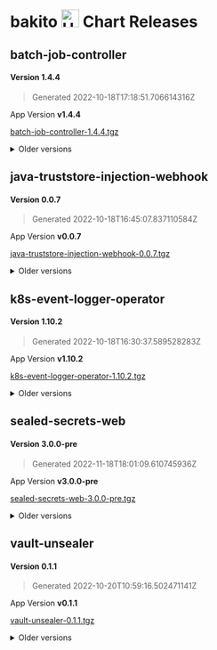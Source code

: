 # bakito <img src="https://helm.sh/img/helm.svg" alt="Helm" style="width:32px;"/> Chart Releases

## batch-job-controller

#### Version **1.4.4**

> Generated 2022-10-18T17:18:51.706614316Z

App Version **v1.4.4**

[batch-job-controller-1.4.4.tgz](https://github.com/bakito/helm-charts/releases/download/batch-job-controller-1.4.4/batch-job-controller-1.4.4.tgz)


<details>
  <summary>Older versions</summary>
  <br/><br/>
  <h4>Version <strong>1.4.3</strong></h4>

  <blockquote><p>Generated 2022-07-07T11:32:41.376363512Z</p></blockquote>

  <p>App Version <strong>v1.4.3</strong></p>
  <a href="https://github.com/bakito/helm-charts/releases/download/batch-job-controller-1.4.3/batch-job-controller-1.4.3.tgz">batch-job-controller-1.4.3.tgz</a>


  <br/><br/>
  <h4>Version <strong>1.4.2</strong></h4>

  <blockquote><p>Generated 2022-07-06T21:02:54.495782593Z</p></blockquote>

  <p>App Version <strong>v1.4.2</strong></p>
  <a href="https://github.com/bakito/helm-charts/releases/download/batch-job-controller-1.4.2/batch-job-controller-1.4.2.tgz">batch-job-controller-1.4.2.tgz</a>


  <br/><br/>
  <h4>Version <strong>1.4.1</strong></h4>

  <blockquote><p>Generated 2022-07-06T07:00:45.618623641Z</p></blockquote>

  <p>App Version <strong>v1.4.1</strong></p>
  <a href="https://github.com/bakito/helm-charts/releases/download/batch-job-controller-1.4.1/batch-job-controller-1.4.1.tgz">batch-job-controller-1.4.1.tgz</a>


  <br/><br/>
  <h4>Version <strong>1.4.0</strong></h4>

  <blockquote><p>Generated 2022-07-05T20:53:31.309596588Z</p></blockquote>

  <p>App Version <strong>v1.4.0</strong></p>
  <a href="https://github.com/bakito/helm-charts/releases/download/batch-job-controller-1.4.0/batch-job-controller-1.4.0.tgz">batch-job-controller-1.4.0.tgz</a>


  <br/><br/>
  <h4>Version <strong>1.3.0</strong></h4>

  <blockquote><p>Generated 2021-12-27T21:22:39.090378347Z</p></blockquote>

  <p>App Version <strong>v1.3.0</strong></p>
  <a href="https://github.com/bakito/helm-charts/releases/download/batch-job-controller-1.3.0/batch-job-controller-1.3.0.tgz">batch-job-controller-1.3.0.tgz</a>


  <br/><br/>
  <h4>Version <strong>1.2.4</strong></h4>

  <blockquote><p>Generated 2021-12-24T10:35:37.144675166Z</p></blockquote>

  <p>App Version <strong>v1.2.4</strong></p>
  <a href="https://github.com/bakito/helm-charts/releases/download/batch-job-controller-1.2.4/batch-job-controller-1.2.4.tgz">batch-job-controller-1.2.4.tgz</a>


  <br/><br/>
  <h4>Version <strong>1.2.3</strong></h4>

  <blockquote><p>Generated 2021-12-23T15:54:45.008016147Z</p></blockquote>

  <p>App Version <strong>v1.2.3</strong></p>
  <a href="https://github.com/bakito/helm-charts/releases/download/batch-job-controller-1.2.3/batch-job-controller-1.2.3.tgz">batch-job-controller-1.2.3.tgz</a>


  <br/><br/>
  <h4>Version <strong>1.2.2</strong></h4>

  <blockquote><p>Generated 2021-12-09T17:45:31.181095577Z</p></blockquote>

  <p>App Version <strong>v1.2.2</strong></p>
  <a href="https://github.com/bakito/helm-charts/releases/download/batch-job-controller-1.2.2/batch-job-controller-1.2.2.tgz">batch-job-controller-1.2.2.tgz</a>


  <br/><br/>
  <h4>Version <strong>1.2.1</strong></h4>

  <blockquote><p>Generated 2021-12-08T14:25:48.407917725Z</p></blockquote>

  <p>App Version <strong>v1.2.1</strong></p>
  <a href="https://github.com/bakito/helm-charts/releases/download/batch-job-controller-1.2.1/batch-job-controller-1.2.1.tgz">batch-job-controller-1.2.1.tgz</a>


  <br/><br/>
  <h4>Version <strong>1.2.0</strong></h4>

  <blockquote><p>Generated 2021-12-07T12:12:04.710022445Z</p></blockquote>

  <p>App Version <strong>v1.2.0</strong></p>
  <a href="https://github.com/bakito/helm-charts/releases/download/batch-job-controller-1.2.0/batch-job-controller-1.2.0.tgz">batch-job-controller-1.2.0.tgz</a>


  <br/><br/>
  <h4>Version <strong>1.1.3</strong></h4>

  <blockquote><p>Generated 2021-12-06T22:26:45.912669097Z</p></blockquote>

  <p>App Version <strong>v1.1.3</strong></p>
  <a href="https://github.com/bakito/helm-charts/releases/download/batch-job-controller-1.1.3/batch-job-controller-1.1.3.tgz">batch-job-controller-1.1.3.tgz</a>


  <br/><br/>
  <h4>Version <strong>1.1.2</strong></h4>

  <blockquote><p>Generated 2021-11-05T00:09:17.692082079Z</p></blockquote>

  <p>App Version <strong>v1.1.2</strong></p>
  <a href="https://github.com/bakito/helm-charts/releases/download/batch-job-controller-1.1.2/batch-job-controller-1.1.2.tgz">batch-job-controller-1.1.2.tgz</a>


  <br/><br/>
  <h4>Version <strong>v1.1.1</strong></h4>

  <blockquote><p>Generated 2021-08-25T20:30:58.869775403+02:00</p></blockquote>

  <p>App Version <strong>v1.1.1</strong></p>
  <a href="https://github.com/bakito/helm-charts/releases/download/batch-job-controller-v1.1.1/batch-job-controller-v1.1.1.tgz">batch-job-controller-v1.1.1.tgz</a>
</details>

## java-truststore-injection-webhook

#### Version **0.0.7**

> Generated 2022-10-18T16:45:07.837110584Z

App Version **v0.0.7**

[java-truststore-injection-webhook-0.0.7.tgz](https://github.com/bakito/helm-charts/releases/download/java-truststore-injection-webhook-0.0.7/java-truststore-injection-webhook-0.0.7.tgz)


<details>
  <summary>Older versions</summary>
  <br/><br/>
  <h4>Version <strong>0.0.6</strong></h4>

  <blockquote><p>Generated 2022-09-22T16:27:34.249460025Z</p></blockquote>

  <p>App Version <strong>v0.0.6</strong></p>
  <a href="https://github.com/bakito/helm-charts/releases/download/java-truststore-injection-webhook-0.0.6/java-truststore-injection-webhook-0.0.6.tgz">java-truststore-injection-webhook-0.0.6.tgz</a>


  <br/><br/>
  <h4>Version <strong>0.0.5</strong></h4>

  <blockquote><p>Generated 2021-11-03T20:35:32.141602152Z</p></blockquote>

  <p>App Version <strong>v0.0.5</strong></p>
  <a href="https://github.com/bakito/helm-charts/releases/download/java-truststore-injection-webhook-0.0.5/java-truststore-injection-webhook-0.0.5.tgz">java-truststore-injection-webhook-0.0.5.tgz</a>


  <br/><br/>
  <h4>Version <strong>0.0.4</strong></h4>

  <blockquote><p>Generated 2021-11-02T09:33:11.013027346Z</p></blockquote>

  <p>App Version <strong>v0.0.4</strong></p>
  <a href="https://github.com/bakito/helm-charts/releases/download/java-truststore-injection-webhook-0.0.4/java-truststore-injection-webhook-0.0.4.tgz">java-truststore-injection-webhook-0.0.4.tgz</a>


  <br/><br/>
  <h4>Version <strong>0.0.2</strong></h4>

  <blockquote><p>Generated 2021-10-30T13:16:26.566426629Z</p></blockquote>

  <p>App Version <strong>v0.0.2</strong></p>
  <a href="https://github.com/bakito/helm-charts/releases/download/java-truststore-injection-webhook-0.0.2/java-truststore-injection-webhook-0.0.2.tgz">java-truststore-injection-webhook-0.0.2.tgz</a>
</details>

## k8s-event-logger-operator

#### Version **1.10.2**

> Generated 2022-10-18T16:30:37.589528283Z

App Version **v1.10.2**

[k8s-event-logger-operator-1.10.2.tgz](https://github.com/bakito/helm-charts/releases/download/k8s-event-logger-operator-1.10.2/k8s-event-logger-operator-1.10.2.tgz)


<details>
  <summary>Older versions</summary>
  <br/><br/>
  <h4>Version <strong>1.10.1</strong></h4>

  <blockquote><p>Generated 2022-05-30T14:29:49.732531154Z</p></blockquote>

  <p>App Version <strong>v1.10.1</strong></p>
  <a href="https://github.com/bakito/helm-charts/releases/download/k8s-event-logger-operator-1.10.1/k8s-event-logger-operator-1.10.1.tgz">k8s-event-logger-operator-1.10.1.tgz</a>


  <br/><br/>
  <h4>Version <strong>1.10.0</strong></h4>

  <blockquote><p>Generated 2022-05-30T14:27:25.555184234Z</p></blockquote>

  <p>App Version <strong>v1.10.0</strong></p>
  <a href="https://github.com/bakito/helm-charts/releases/download/k8s-event-logger-operator-1.10.0/k8s-event-logger-operator-1.10.0.tgz">k8s-event-logger-operator-1.10.0.tgz</a>


  <br/><br/>
  <h4>Version <strong>1.9.4</strong></h4>

  <blockquote><p>Generated 2022-02-04T07:41:06.256241598Z</p></blockquote>

  <p>App Version <strong>v1.9.4</strong></p>
  <a href="https://github.com/bakito/helm-charts/releases/download/k8s-event-logger-operator-1.9.4/k8s-event-logger-operator-1.9.4.tgz">k8s-event-logger-operator-1.9.4.tgz</a>


  <br/><br/>
  <h4>Version <strong>1.9.3</strong></h4>

  <blockquote><p>Generated 2022-02-04T07:33:13.840257274Z</p></blockquote>

  <p>App Version <strong>v1.9.3</strong></p>
  <a href="https://github.com/bakito/helm-charts/releases/download/k8s-event-logger-operator-1.9.3/k8s-event-logger-operator-1.9.3.tgz">k8s-event-logger-operator-1.9.3.tgz</a>


  <br/><br/>
  <h4>Version <strong>1.9.2</strong></h4>

  <blockquote><p>Generated 2022-02-03T17:17:11.954294538Z</p></blockquote>

  <p>App Version <strong>v1.9.2</strong></p>
  <a href="https://github.com/bakito/helm-charts/releases/download/k8s-event-logger-operator-1.9.2/k8s-event-logger-operator-1.9.2.tgz">k8s-event-logger-operator-1.9.2.tgz</a>


  <br/><br/>
  <h4>Version <strong>1.9.1</strong></h4>

  <blockquote><p>Generated 2022-02-02T22:13:24.993847833Z</p></blockquote>

  <p>App Version <strong>v1.9.1</strong></p>
  <a href="https://github.com/bakito/helm-charts/releases/download/k8s-event-logger-operator-1.9.1/k8s-event-logger-operator-1.9.1.tgz">k8s-event-logger-operator-1.9.1.tgz</a>


  <br/><br/>
  <h4>Version <strong>1.9.0</strong></h4>

  <blockquote><p>Generated 2022-02-02T15:41:51.90439579Z</p></blockquote>

  <p>App Version <strong>v1.9.0</strong></p>
  <a href="https://github.com/bakito/helm-charts/releases/download/k8s-event-logger-operator-1.9.0/k8s-event-logger-operator-1.9.0.tgz">k8s-event-logger-operator-1.9.0.tgz</a>


  <br/><br/>
  <h4>Version <strong>1.8.2</strong></h4>

  <blockquote><p>Generated 2021-11-05T00:02:25.182569646Z</p></blockquote>

  <p>App Version <strong>v1.8.2</strong></p>
  <a href="https://github.com/bakito/helm-charts/releases/download/k8s-event-logger-operator-1.8.2/k8s-event-logger-operator-1.8.2.tgz">k8s-event-logger-operator-1.8.2.tgz</a>


  <br/><br/>
  <h4>Version <strong>1.8.1</strong></h4>

  <blockquote><p>Generated 2021-08-25T19:01:09.43622615+02:00</p></blockquote>

  <p>App Version <strong>1.8.1</strong></p>
  <a href="https://github.com/bakito/helm-charts/releases/download/k8s-event-logger-operator-1.8.1/k8s-event-logger-operator-1.8.1.tgz">k8s-event-logger-operator-1.8.1.tgz</a>
</details>

## sealed-secrets-web

#### Version **3.0.0-pre**

> Generated 2022-11-18T18:01:09.610745936Z

App Version **v3.0.0-pre**

[sealed-secrets-web-3.0.0-pre.tgz](https://github.com/bakito/helm-charts/releases/download/sealed-secrets-web-3.0.0-pre/sealed-secrets-web-3.0.0-pre.tgz)


<details>
  <summary>Older versions</summary>
  <br/><br/>
  <h4>Version <strong>2.8.3</strong></h4>

  <blockquote><p>Generated 2022-10-24T06:24:15.220427048Z</p></blockquote>

  <p>App Version <strong>v2.8.3</strong></p>
  <a href="https://github.com/bakito/helm-charts/releases/download/sealed-secrets-web-2.8.3/sealed-secrets-web-2.8.3.tgz">sealed-secrets-web-2.8.3.tgz</a>


  <br/><br/>
  <h4>Version <strong>2.8.2</strong></h4>

  <blockquote><p>Generated 2022-10-18T13:39:23.474272967Z</p></blockquote>

  <p>App Version <strong>v2.8.2</strong></p>
  <a href="https://github.com/bakito/helm-charts/releases/download/sealed-secrets-web-2.8.2/sealed-secrets-web-2.8.2.tgz">sealed-secrets-web-2.8.2.tgz</a>


  <br/><br/>
  <h4>Version <strong>2.8.1</strong></h4>

  <blockquote><p>Generated 2022-10-01T19:18:42.966283012Z</p></blockquote>

  <p>App Version <strong>v2.8.1</strong></p>
  <a href="https://github.com/bakito/helm-charts/releases/download/sealed-secrets-web-2.8.1/sealed-secrets-web-2.8.1.tgz">sealed-secrets-web-2.8.1.tgz</a>


  <br/><br/>
  <h4>Version <strong>2.8.0</strong></h4>

  <blockquote><p>Generated 2022-03-25T20:26:30.434037662Z</p></blockquote>

  <p>App Version <strong>v2.8.0</strong></p>
  <a href="https://github.com/bakito/helm-charts/releases/download/sealed-secrets-web-2.8.0/sealed-secrets-web-2.8.0.tgz">sealed-secrets-web-2.8.0.tgz</a>


  <br/><br/>
  <h4>Version <strong>2.7.1</strong></h4>

  <blockquote><p>Generated 2022-03-06T07:35:21.892930259Z</p></blockquote>

  <p>App Version <strong>v2.7.1</strong></p>
  <a href="https://github.com/bakito/helm-charts/releases/download/sealed-secrets-web-2.7.1/sealed-secrets-web-2.7.1.tgz">sealed-secrets-web-2.7.1.tgz</a>


  <br/><br/>
  <h4>Version <strong>2.7.0</strong></h4>

  <blockquote><p>Generated 2022-01-24T19:43:53.307831499Z</p></blockquote>

  <p>App Version <strong>v2.7.0</strong></p>
  <a href="https://github.com/bakito/helm-charts/releases/download/sealed-secrets-web-2.7.0/sealed-secrets-web-2.7.0.tgz">sealed-secrets-web-2.7.0.tgz</a>


  <br/><br/>
  <h4>Version <strong>2.6.1</strong></h4>

  <blockquote><p>Generated 2021-10-12T01:56:57.234627959+02:00</p></blockquote>

  <p>App Version <strong>v2.6.1</strong></p>
  <a href="https://github.com/bakito/helm-charts/releases/download/sealed-secrets-web-2.6.1/sealed-secrets-web-2.6.1.tgz">sealed-secrets-web-2.6.1.tgz</a>


  <br/><br/>
  <h4>Version <strong>2.6.0</strong></h4>

  <blockquote><p>Generated 2021-09-15T21:33:30.235863008+02:00</p></blockquote>

  <p>App Version <strong>2.6.0</strong></p>
  <a href="https://github.com/bakito/helm-charts/releases/download/sealed-secrets-web-2.6.0/sealed-secrets-web-2.6.0.tgz">sealed-secrets-web-2.6.0.tgz</a>


  <br/><br/>
  <h4>Version <strong>2.5.4</strong></h4>

  <blockquote><p>Generated 2021-09-10T13:27:58.05926312+02:00</p></blockquote>

  <p>App Version <strong>2.5.4</strong></p>
  <a href="https://github.com/bakito/helm-charts/releases/download/sealed-secrets-web-2.5.4/sealed-secrets-web-2.5.4.tgz">sealed-secrets-web-2.5.4.tgz</a>


  <br/><br/>
  <h4>Version <strong>2.5.3</strong></h4>

  <blockquote><p>Generated 2021-09-10T13:16:06.890062458+02:00</p></blockquote>

  <p>App Version <strong>2.5.3</strong></p>
  <a href="https://github.com/bakito/helm-charts/releases/download/sealed-secrets-web-2.5.3/sealed-secrets-web-2.5.3.tgz">sealed-secrets-web-2.5.3.tgz</a>


  <br/><br/>
  <h4>Version <strong>2.5.2</strong></h4>

  <blockquote><p>Generated 2021-09-10T07:35:41.709763934+02:00</p></blockquote>

  <p>App Version <strong>2.5.2</strong></p>
  <a href="https://github.com/bakito/helm-charts/releases/download/sealed-secrets-web-2.5.2/sealed-secrets-web-2.5.2.tgz">sealed-secrets-web-2.5.2.tgz</a>


  <br/><br/>
  <h4>Version <strong>2.5.1</strong></h4>

  <blockquote><p>Generated 2021-09-03T21:17:24.787032551+02:00</p></blockquote>

  <p>App Version <strong>2.5.1</strong></p>
  <a href="https://github.com/bakito/helm-charts/releases/download/sealed-secrets-web-2.5.1/sealed-secrets-web-2.5.1.tgz">sealed-secrets-web-2.5.1.tgz</a>


  <br/><br/>
  <h4>Version <strong>2.5.0</strong></h4>

  <blockquote><p>Generated 2021-08-26T21:06:38.413497229+02:00</p></blockquote>

  <p>App Version <strong>2.5.0</strong></p>
  <a href="https://github.com/bakito/helm-charts/releases/download/sealed-secrets-web-2.5.0/sealed-secrets-web-2.5.0.tgz">sealed-secrets-web-2.5.0.tgz</a>
</details>

## vault-unsealer

#### Version **0.1.1**

> Generated 2022-10-20T10:59:16.502471141Z

App Version **v0.1.1**

[vault-unsealer-0.1.1.tgz](https://github.com/bakito/helm-charts/releases/download/vault-unsealer-0.1.1/vault-unsealer-0.1.1.tgz)


<details>
  <summary>Older versions</summary>
  <br/><br/>
  <h4>Version <strong>0.1.0</strong></h4>

  <blockquote><p>Generated 2022-10-20T12:14:19.703966251Z</p></blockquote>

  <p>App Version <strong>v0.1.0</strong></p>
  <a href="https://github.com/bakito/helm-charts/releases/download/vault-unsealer-0.1.0/vault-unsealer-0.1.0.tgz">vault-unsealer-0.1.0.tgz</a>


  <br/><br/>
  <h4>Version <strong>0.0.7</strong></h4>

  <blockquote><p>Generated 2022-10-19T22:16:48.657093641Z</p></blockquote>

  <p>App Version <strong>v0.0.7</strong></p>
  <a href="https://github.com/bakito/helm-charts/releases/download/vault-unsealer-0.0.7/vault-unsealer-0.0.7.tgz">vault-unsealer-0.0.7.tgz</a>


  <br/><br/>
  <h4>Version <strong>0.0.3</strong></h4>

  <blockquote><p>Generated 2022-10-18T13:42:01.875797584Z</p></blockquote>

  <p>App Version <strong>v0.0.3</strong></p>
  <a href="https://github.com/bakito/helm-charts/releases/download/vault-unsealer-0.0.3/vault-unsealer-0.0.3.tgz">vault-unsealer-0.0.3.tgz</a>


  <br/><br/>
  <h4>Version <strong>0.0.2</strong></h4>

  <blockquote><p>Generated 2022-10-18T13:10:17.722220911Z</p></blockquote>

  <p>App Version <strong>v0.0.2</strong></p>
  <a href="https://github.com/bakito/helm-charts/releases/download/vault-unsealer-0.0.2/vault-unsealer-0.0.2.tgz">vault-unsealer-0.0.2.tgz</a>


  <br/><br/>
  <h4>Version <strong>0.0.1</strong></h4>

  <blockquote><p>Generated 2022-10-17T11:12:18.071599136Z</p></blockquote>

  <p>App Version <strong>v0.0.1</strong></p>
  <a href="https://github.com/bakito/helm-charts/releases/download/vault-unsealer-0.0.1/vault-unsealer-0.0.1.tgz">vault-unsealer-0.0.1.tgz</a>
</details>

